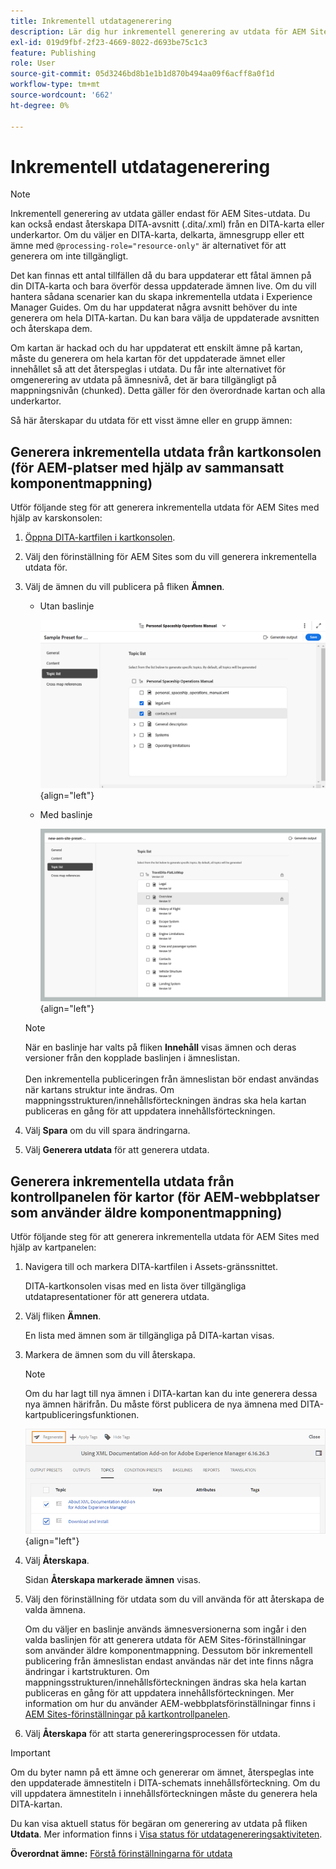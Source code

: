 ```yaml
---
title: Inkrementell utdatagenerering
description: Lär dig hur inkrementell generering av utdata för AEM Sites fungerar i AEM Guides.
exl-id: 019d9fbf-2f23-4669-8022-d693be75c1c3
feature: Publishing
role: User
source-git-commit: 05d3246bd8b1e1b1d870b494aa09f6acff8a0f1d
workflow-type: tm+mt
source-wordcount: '662'
ht-degree: 0%

---
```



# Inkrementell utdatagenerering

>[!NOTE]
>
> Inkrementell generering av utdata gäller endast för AEM Sites-utdata. Du kan också endast återskapa DITA-avsnitt \(.dita/.xml\) från en DITA-karta eller underkartor. Om du väljer en DITA-karta, delkarta, ämnesgrupp eller ett ämne med `@processing-role="resource-only"` är alternativet för att generera om inte tillgängligt.

Det kan finnas ett antal tillfällen då du bara uppdaterar ett fåtal ämnen på din DITA-karta och bara överför dessa uppdaterade ämnen live. Om du vill hantera sådana scenarier kan du skapa inkrementella utdata i Experience Manager Guides. Om du har uppdaterat några avsnitt behöver du inte generera om hela DITA-kartan. Du kan bara välja de uppdaterade avsnitten och återskapa dem.

Om kartan är hackad och du har uppdaterat ett enskilt ämne på kartan, måste du generera om hela kartan för det uppdaterade ämnet eller innehållet så att det återspeglas i utdata. Du får inte alternativet för omgenerering av utdata på ämnesnivå, det är bara tillgängligt på mappningsnivån \(chunked\). Detta gäller för den överordnade kartan och alla underkartor.

Så här återskapar du utdata för ett visst ämne eller en grupp ämnen:

## Generera inkrementella utdata från kartkonsolen (för AEM-platser med hjälp av sammansatt komponentmappning)

Utför följande steg för att generera inkrementella utdata för AEM Sites med hjälp av karskonsolen:

1. [Öppna DITA-kartfilen i kartkonsolen](./open-files-map-console.md).
1. Välj den förinställning för AEM Sites som du vill generera inkrementella utdata för.
1. Välj de ämnen du vill publicera på fliken **Ämnen**.

   - Utan baslinje

     ![Ämneslista för objektwebbplatser](images/aem-presets-topic-list.png) {align="left"}

   - Med baslinje

     ![Objektwebbplatsens ämneslista med baslinje](images/aem-presets-topic-list-new.png) {align="left"}

   >[!NOTE]
   >
   > När en baslinje har valts på fliken **Innehåll** visas ämnen och deras versioner från den kopplade baslinjen i ämneslistan.<br><br>
   > Den inkrementella publiceringen från ämneslistan bör endast användas när kartans struktur inte ändras. Om mappningsstrukturen/innehållsförteckningen ändras ska hela kartan publiceras en gång för att uppdatera innehållsförteckningen.

1. Välj **Spara** om du vill spara ändringarna.
1. Välj **Generera utdata** för att generera utdata.


## Generera inkrementella utdata från kontrollpanelen för kartor (för AEM-webbplatser som använder äldre komponentmappning)

Utför följande steg för att generera inkrementella utdata för AEM Sites med hjälp av kartpanelen:

1. Navigera till och markera DITA-kartfilen i Assets-gränssnittet.

   DITA-kartkonsolen visas med en lista över tillgängliga utdatapresentationer för att generera utdata.

1. Välj fliken **Ämnen**.

   En lista med ämnen som är tillgängliga på DITA-kartan visas.

1. Markera de ämnen som du vill återskapa.

   >[!NOTE]
   >
   > Om du har lagt till nya ämnen i DITA-kartan kan du inte generera dessa nya ämnen härifrån. Du måste först publicera de nya ämnena med DITA-kartpubliceringsfunktionen.

   ![](images/regenerate-topics.png){align="left"}

1. Välj **Återskapa**.

   Sidan **Återskapa markerade ämnen** visas.

1. Välj den förinställning för utdata som du vill använda för att återskapa de valda ämnena.

   Om du väljer en baslinje används ämnesversionerna som ingår i den valda baslinjen för att generera utdata för AEM Sites-förinställningar som använder äldre komponentmappning. Dessutom bör inkrementell publicering från ämneslistan endast användas när det inte finns några ändringar i kartstrukturen. Om mappningsstrukturen/innehållsförteckningen ändras ska hela kartan publiceras en gång för att uppdatera innehållsförteckningen. Mer information om hur du använder AEM-webbplatsförinställningar finns i [AEM Sites-förinställningar på kartkontrollpanelen](./generate-output-aem-site-map-dashboard.md).


1. Välj **Återskapa** för att starta genereringsprocessen för utdata.


>[!IMPORTANT]
>
> Om du byter namn på ett ämne och genererar om ämnet, återspeglas inte den uppdaterade ämnestiteln i DITA-schemats innehållsförteckning. Om du vill uppdatera ämnestiteln i innehållsförteckningen måste du generera hela DITA-kartan.

Du kan visa aktuell status för begäran om generering av utdata på fliken **Utdata**. Mer information finns i [Visa status för utdatagenereringsaktiviteten](#view-the-status-of-the-output-generation-task).



**Överordnat ämne:** [Förstå förinställningarna för utdata](generate-output-understand-presets.md)
